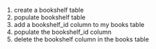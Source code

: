 1. create a bookshelf table
2. populate bookshelf table
3. add a bookshelf_id column to my books table
4. populate the bookshelf_id column
5. delete the bookshelf column in the books table